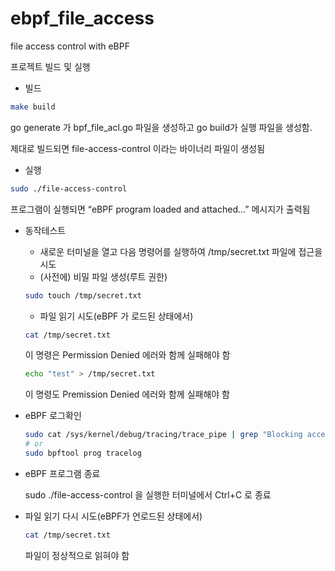 # ebpf_file_access
file access control with eBPF

프로젝트 빌드 및 실행

- 빌드

```bash
make build
```

go generate 가 bpf_file_acl.go 파일을 생성하고 go build가 실행 파일을 생성함.

제대로 빌드되면 file-access-control 이라는 바이너리 파일이 생성됨

- 실행

```bash
sudo ./file-access-control
```

프로그램이 실행되면 “eBPF program loaded and attached…” 메시지가 출력됨

- 동작테스트
    - 새로운 터미널을 열고 다음 명령어를 실행하여 /tmp/secret.txt 파일에 접근을 시도
    - (사전에) 비밀 파일 생성(루트 권한)
    
    ```bash
    sudo touch /tmp/secret.txt
    ```
    
    - 파일 읽기 시도(eBPF 가 로드된 상태에서)
    
    ```bash
    cat /tmp/secret.txt
    ```
    
    이 명령은 Permission Denied 에러와 함께 실패해야 함
    
    ```bash
    echo "test" > /tmp/secret.txt
    ```
    
    이 명령도 Premission Denied 에러와 함께 실패해야 함
    
- eBPF 로그확인
    
    ```bash
    sudo cat /sys/kernel/debug/tracing/trace_pipe | grep "Blocking access"
    # or
    sudo bpftool prog tracelog
    ```
    
- eBPF 프로그램 종료
    
    sudo ./file-access-control 을 실행한 터미널에서 Ctrl+C 로 종료
    
- 파일 읽기 다시 시도(eBPF가 언로드된 상태에서)
    
    ```bash
    cat /tmp/secret.txt
    ```
    
    파일이 정상적으로 읽혀야 함
